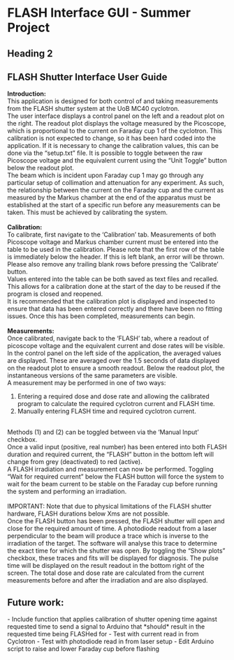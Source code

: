 # FLASH Interface GUI - Summer Project
## Heading 2

<h2><strong>FLASH Shutter Interface User Guide</strong></h2>
<strong>Introduction:</strong><br /><span style="font-weight: 400;">This application is designed for both control of and taking measurements from the FLASH shutter system at the UoB MC40 cyclotron.</span><br /><span style="font-weight: 400;">The user interface displays a control panel on the left and a readout plot on the right. The readout plot displays the voltage measured by the Picoscope, which is proportional to the current on Faraday cup 1 of the cyclotron. This calibration is not expected to change, so it has been hard coded into the application. If it is necessary to change the calibration values, this can be done via the &ldquo;setup.txt&rdquo; file. It is possible to toggle between the raw Picoscope voltage and the equivalent current using the &ldquo;Unit Toggle&rdquo; button below the readout plot.</span><br /><span style="font-weight: 400;">The beam which is incident upon Faraday cup 1 may go through any particular setup of collimation and attenuation for any experiment. As such, the relationship between the current on the Faraday cup and the current as measured by the Markus chamber at the end of the apparatus must be established at the start of a specific run before any measurements can be taken. This must be achieved by calibrating the system.</span><br /><strong><br />Calibration:</strong><br /><span style="font-weight: 400;">To calibrate, first navigate to the &lsquo;Calibration&rsquo; tab. Measurements of both Picoscope voltage and Markus chamber current must be entered into the table to be used in the calibration. Please note that the first row of the table is immediately below the header. If this is left blank, an error will be thrown. Please also remove any trailing blank rows before pressing the &lsquo;Calibrate&rsquo; button.</span><br /><span style="font-weight: 400;">Values entered into the table can be both saved as text files and recalled. This allows for a calibration done at the start of the day to be reused if the program </span> <span style="font-weight: 400;">is closed and reopened.</span><br /><span style="font-weight: 400;">It is recommended that the calibration plot is displayed and inspected to ensure that data has been entered correctly and there have been no fitting issues. Once this has been completed, measurements can begin.</span><br /><strong><br />Measurements:</strong><br /><span style="font-weight: 400;">Once calibrated, navigate back to the &lsquo;FLASH&rsquo; tab, where a readout of picoscope voltage and the equivalent current and dose rates will be visible.</span><br /><span style="font-weight: 400;">In the control panel on the left side of the application, the averaged values are displayed. These are averaged over the 1.5 seconds of data displayed on the readout plot to ensure a smooth readout. Below the readout plot, the instantaneous versions of the same parameters are visible.</span><br /><span style="font-weight: 400;">A measurement may be performed in one of two ways:</span><br />
<ol>
<li style="font-weight: 400;" aria-level="1"><span style="font-weight: 400;">Entering a required dose and dose rate and allowing the calibrated program to calculate the required cyclotron current and FLASH time.</span></li>
<li style="font-weight: 400;" aria-level="1"><span style="font-weight: 400;">Manually entering FLASH time and required cyclotron current.</span></li>
</ol>
<br /><span style="font-weight: 400;">Methods (1) and (2) can be toggled between via the &lsquo;Manual Input&rsquo; checkbox.</span><br /><span style="font-weight: 400;">Once a valid input (positive, real number) has been entered into both FLASH duration and required current, the &ldquo;FLASH&rdquo; button in the bottom left will change from grey (deactivated) to red (active).</span><br /><span style="font-weight: 400;">A FLASH irradiation and measurement can now be performed. Toggling &ldquo;Wait for required current&rdquo; below the FLASH button will force the system to wait for the beam current to be stable on the Faraday cup before running the system and performing an irradiation.<br /></span><br /><span style="font-weight: 400;">IMPORTANT: Note that due to physical limitations of the FLASH shutter hardware, FLASH durations below Xms are not possible.</span><br /><span style="font-weight: 400;">Once the FLASH button has been pressed, the FLASH shutter will open and close for the required amount of time. A photodiode readout from a laser perpendicular to the beam will produce a trace which is inverse to the irradiation of the target. The software will analyse this trace to determine the exact time for which the shutter was open. By toggling the &ldquo;Show plots&rdquo; checkbox, these traces and fits will be displayed for diagnosis. The pulse time will be displayed on the result readout in the bottom right of the screen. The total dose and dose rate are calculated from the current measurements before and after the irradiation and are also displayed.</span>


<h2>Future work:</h2>
- Include function that applies calibration of shutter opening time against requested time to send a signal to Arduino that *should* result in the requested time being FLASHed for
- Test with current read in from Cyclotron
- Test with photodiode read in from laser setup
- Edit Arduino script to raise and lower Faraday cup before flashing
